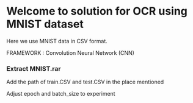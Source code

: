 # Welcome to solution for OCR using MNIST dataset 

Here we use MNIST data in CSV format.<br>

FRAMEWORK : Convolution Neural Network (CNN)<br>


### Extract MNIST.rar
 
Add the path of train.CSV and test.CSV in the place mentioned<br>

Adjust epoch and batch_size to experiment 